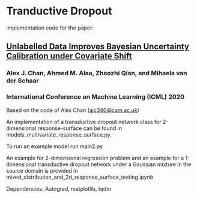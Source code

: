 # Tranductive Dropout

implementation code for the paper:

## [Unlabelled Data Improves Bayesian Uncertainty Calibration under Covariate Shift](https://arxiv.org/abs/2006.14988)

### Alex J. Chan, Ahmed M. Alaa, Zhaozhi Qian, and Mihaela van der Schaar

### International Conference on Machine Learning (ICML) 2020

Based on the code of Alex Chan (ajc340@cam.ac.uk)


An implementation of a transductive dropout network class for 2-dimensional response-surface can be found in models_multivariate_response_surface.py.

To run an example model run main2.py

An example for 2-dimensional regression problem and an example for a 1-dimensional transductive dropout network under a Gaussian mixture in the source domain is provided in mixed_distribution_and_2d_response_surface_testing.ipynb


Dependencies:
Autograd, 
matplotlib, 
tqdm
